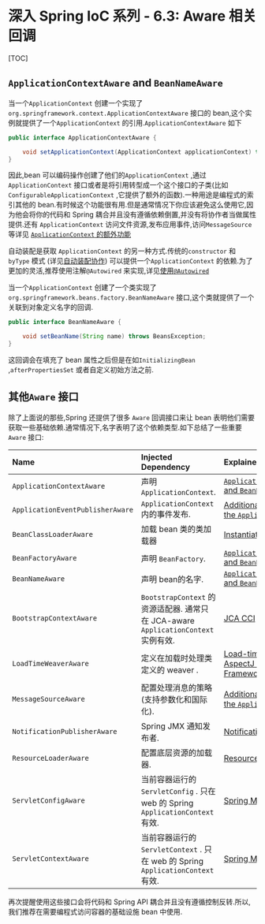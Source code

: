 # 深入 Spring IoC 系列 - 6.3:   Aware 相关回调



[TOC]



## `ApplicationContextAware` and `BeanNameAware`



当一个`ApplicationContext` 创建一个实现了 `org.springframework.context.ApplicationContextAware` 接口的 bean,这个实例就提供了一个`ApplicationContext` 的引用.`ApplicationContextAware` 如下

```java
public interface ApplicationContextAware {

    void setApplicationContext(ApplicationContext applicationContext) throws BeansException;
}
```

 因此,bean 可以编码操作创建了他们的`ApplicationContext` ,通过 `ApplicationContext` 接口或者是将引用转型成一个这个接口的子类(比如 `ConfigurableApplicationContext` ,它提供了额外的函数).一种用途是编程式的索引其他的 bean.有时候这个功能很有用.但是通常情况下你应该避免这么使用它,因为他会将你的代码和 Spring 耦合并且没有遵循依赖倒置,并没有将协作者当做属性提供.还有 `ApplicationContext` 访问文件资源,发布应用事件,访问`MessageSource` 等详见 [`ApplicationContext` 的额外功能](https://docs.spring.io/spring-framework/docs/5.2.6.RELEASE/spring-framework-reference/core.html#context-introduction)

自动装配是获取 `ApplicationContext` 的另一种方式.传统的`constructor` 和`byType` 模式 (详见[自动装配协作](https://docs.spring.io/spring-framework/docs/5.2.6.RELEASE/spring-framework-reference/core.html#beans-factory-autowire)) 可以提供一个`ApplicationContext` 的依赖.为了更加的灵活,推荐使用注解`@Autowired` 来实现,详见[使用`@Autowired`](https://docs.spring.io/spring-framework/docs/5.2.6.RELEASE/spring-framework-reference/core.html#beans-autowired-annotation)

当一个`ApplicationContext` 创建了一个类实现了`org.springframework.beans.factory.BeanNameAware` 接口,这个类就提供了一个关联到对象定义名字的回调.

```java
public interface BeanNameAware {

    void setBeanName(String name) throws BeansException;
}
```

这回调会在填充了 bean 属性之后但是在如`InitializingBean` ,`afterPropertiesSet` 或者自定义初始方法之前.



## 其他`Aware` 接口

除了上面说的那些,Spring 还提供了很多 `Aware` 回调接口来让 bean 表明他们需要获取一些基础依赖.通常情况下,名字表明了这个依赖类型.如下总结了一些重要`Aware` 接口:

| Name                             | Injected Dependency                                          | Explained in…                                                |
| :------------------------------- | :----------------------------------------------------------- | :----------------------------------------------------------- |
| `ApplicationContextAware`        | 声明 `ApplicationContext`.                                   | [`ApplicationContextAware` and `BeanNameAware`](https://docs.spring.io/spring-framework/docs/5.2.6.RELEASE/spring-framework-reference/core.html#beans-factory-aware) |
| `ApplicationEventPublisherAware` | `ApplicationContext` 内的事件发布.                           | [Additional Capabilities of the `ApplicationContext`](https://docs.spring.io/spring-framework/docs/5.2.6.RELEASE/spring-framework-reference/core.html#context-introduction) |
| `BeanClassLoaderAware`           | 加载 bean 类的类加载器                                       | [Instantiating Beans](https://docs.spring.io/spring-framework/docs/5.2.6.RELEASE/spring-framework-reference/core.html#beans-factory-class) |
| `BeanFactoryAware`               | 声明 `BeanFactory`.                                          | [`ApplicationContextAware` and `BeanNameAware`](https://docs.spring.io/spring-framework/docs/5.2.6.RELEASE/spring-framework-reference/core.html#beans-factory-aware) |
| `BeanNameAware`                  | 声明 bean的名字.                                             | [`ApplicationContextAware` and `BeanNameAware`](https://docs.spring.io/spring-framework/docs/5.2.6.RELEASE/spring-framework-reference/core.html#beans-factory-aware) |
| `BootstrapContextAware`          | `BootstrapContext` 的资源适配器. 通常只在 JCA-aware `ApplicationContext` 实例有效. | [JCA CCI](https://docs.spring.io/spring-framework/docs/5.2.6.RELEASE/spring-framework-reference/integration.html#cci) |
| `LoadTimeWeaverAware`            | 定义在加载时处理类定义的 weaver .                            | [Load-time Weaving with AspectJ in the Spring Framework](https://docs.spring.io/spring-framework/docs/5.2.6.RELEASE/spring-framework-reference/core.html#aop-aj-ltw) |
| `MessageSourceAware`             | 配置处理消息的策略 (支持参数化和国际化).                     | [Additional Capabilities of the `ApplicationContext`](https://docs.spring.io/spring-framework/docs/5.2.6.RELEASE/spring-framework-reference/core.html#context-introduction) |
| `NotificationPublisherAware`     | Spring JMX 通知发布者.                                       | [Notifications](https://docs.spring.io/spring-framework/docs/5.2.6.RELEASE/spring-framework-reference/integration.html#jmx-notifications) |
| `ResourceLoaderAware`            | 配置底层资源的加载器.                                        | [Resources](https://docs.spring.io/spring-framework/docs/5.2.6.RELEASE/spring-framework-reference/core.html#resources) |
| `ServletConfigAware`             | 当前容器运行的 `ServletConfig` . 只在 web 的 Spring `ApplicationContext` 有效. | [Spring MVC](https://docs.spring.io/spring-framework/docs/5.2.6.RELEASE/spring-framework-reference/web.html#mvc) |
| `ServletContextAware`            | 当前容器运行的 `ServletContext` . 只在 web 的 Spring `ApplicationContext` 有效. | [Spring MVC](https://docs.spring.io/spring-framework/docs/5.2.6.RELEASE/spring-framework-reference/web.html#mvc) |

再次提醒使用这些接口会将代码和 Spring API 耦合并且没有遵循控制反转.所以,我们推荐在需要编程式访问容器的基础设施 bean 中使用.



































































